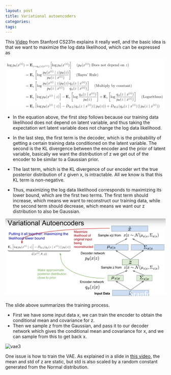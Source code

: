 ```yaml
---
layout: post
title: Variational autoencoders
categories:
tags:
---
```


This [Video](https://www.youtube.com/watch?v=5WoItGTWV54&list=PL3FW7Lu3i5JvHM8ljYj-zLfQRF3EO8sYv&index=14&t=0s) from Stanford CS231n explains it really well, and the basic idea is that we want to maximize the log data likelihood, which can be expressed as  

![vae](/images/posts/vae.jpg)

* In the equation above, the first step follows because our training data likelihood does not depend on latent variable, and thus taking the expectation wrt latent variable does not change the log data likelihood.

* In the last step, the first term is the decoder, which is the probability of getting a certain training data conditioned on the latent variable. The second is the KL divergence between the encoder and the prior of latent variable, basically we want the distribution of z we get out of the encoder to be similar to a Gaussian prior.

* The last term, which is the KL divergence of our encoder wrt the true posterior distribution of z given x, is intractable. All we know is that this KL term is non-negative.

* Thus, maximizing the log data likelihood corresponds to maximizing its lower bound, which are the first two terms. The first term should increase, which means we want to reconstruct our training data, while the second term should decrease, which means we want our z distribution to also be Gaussian.

![vae2](/images/posts/vae2.png)

The slide above summarizes the training process.

* First we have some input data x, we can train the encoder to obtain the conditional mean and covariance for z.
* Then we sample z from the Gaussian, and pass it to our decoder network which gives the conditional mean and covariance for x, and we can sample from this to get back x.

![vae3](/images/posts/vae_rapara)

One issue is how to train the VAE. As explained in a slide in [this video](https://www.youtube.com/watch?v=yFBFl1cLYx8), the mean and std of z are static, but std is also scaled by a random constant generated from the Normal distribution. 
